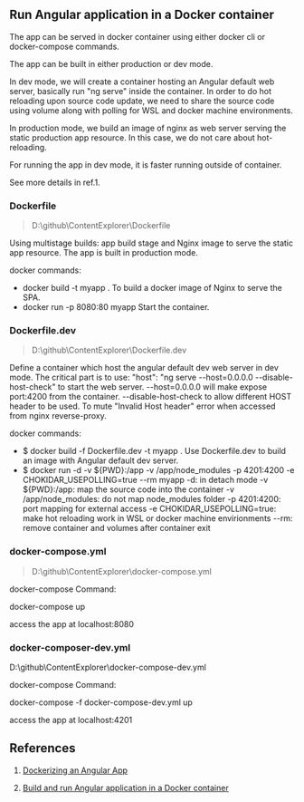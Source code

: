 ## Run Angular application in a Docker container

The app can be served in docker container using either docker cli or docker-compose commands.

The app can be built in either production or dev mode.

In dev mode, we will create a container hosting an Angular default web server, basically run "ng serve" inside the container. In order to do hot reloading upon source code update, we need to share the source code using volume along with polling for WSL and docker machine environments.

In production mode, we build an image of nginx as web server serving the static production app resource. In this case, we do not care about hot-reloading.

For running the app in dev mode, it is faster running outside of container.

See more details in ref.1.

### Dockerfile

> D:\github\ContentExplorer\Dockerfile

 Using multistage builds: app build stage and Nginx image to serve the static app resource.
 The app is built in production mode.

 docker commands:

* docker build  -t myapp .
  To build a docker image of Nginx to serve the SPA.
* docker run -p 8080:80 myapp
  Start the container.

### Dockerfile.dev

> D:\github\ContentExplorer\Dockerfile.dev

Define a container which host the angular default dev web server in dev mode.
The critical part is to use:
"host": "ng serve --host=0.0.0.0 --disable-host-check"
to start the web server.
  --host=0.0.0.0 
    will make expose port:4200 from the container.
  --disable-host-check 
    to allow different HOST header to be used. To mute "Invalid Host header" error when accessed from nginx reverse-proxy.

docker commands:

* $ docker build -f Dockerfile.dev -t myapp .
  Use Dockerfile.dev to build an image with Angular default dev server.
* $ docker run -d -v ${PWD}:/app -v /app/node_modules -p 4201:4200 -e CHOKIDAR_USEPOLLING=true --rm myapp
  -d: in detach mode
  -v ${PWD}:/app: map the source code into the container
  -v /app/node_modules: do not map node_modules folder
  -p 4201:4200: port mapping for external access
  -e CHOKIDAR_USEPOLLING=true: make hot reloading work in WSL or docker machine envirionments
  --rm: remove container and volumes after container exit

### docker-compose.yml

> D:\github\ContentExplorer\docker-compose.yml

docker-compose Command:

docker-compose up

access the app at localhost:8080

### docker-composer-dev.yml

D:\github\ContentExplorer\docker-compose-dev.yml

docker-compose Command:

docker-compose -f docker-compose-dev.yml up

access the app at localhost:4201

## References

1. [Dockerizing an Angular App](https://mherman.org/blog/dockerizing-an-angular-app/)

2. [Build and run Angular application in a Docker container](https://wkrzywiec.medium.com/build-and-run-angular-application-in-a-docker-container-b65dbbc50be8)
